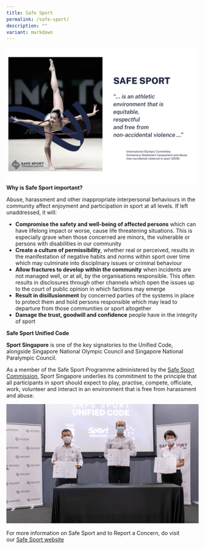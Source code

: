 ```yaml
---
title: Safe Sport
permalink: /safe-sport/
description: ""
variant: markdown
---
```

![](/images/Safe%20Sport/Global_Coach_Conference_2023_Singapore_CardLandscape.jpeg)
**Why is Safe Sport important?**

Abuse, harassment and other inappropriate interpersonal behaviours in the community affect enjoyment and participation in sport at all levels. If left unaddressed, it will:

*   **Compromise the safety and well-being of affected persons** which can have lifelong impact or worse, cause life threatening situations. This is especially grave when those concerned are minors, the vulnerable or persons with disabilities in our community
*   **Create a culture of permissibility**, whether real or perceived, results in the manifestation of negative habits and norms within sport over time which may culminate into disciplinary issues or criminal behaviour
*   **Allow fractures to develop within the community** when incidents are not managed well, or at all, by the organisations responsible. This often results in disclosures through other channels which open the issues up to the court of public opinion in which factions may emerge
*   **Result in disillusionment** by concerned parties of the systems in place to protect them and hold persons responsible which may lead to departure from those communities or sport altogether
*   **Damage the trust, goodwill and confidence** people have in the integrity of sport
    
**Safe Sport Unified Code**

**Sport Singapore** is one of the key signatories to the Unified Code, alongside Singapore National Olympic Council and Singapore National Paralympic Council.

As a member of the Safe Sport Programme administered by the [Safe Sport Commission](https://www.safesport.sg/about/commission-members), Sport Singapore underlies its commitment to the principle that all participants in sport should expect to play, practise, compete, officiate, work, volunteer and interact in an environment that is free from harassment and abuse.

![](/images/Safe%20Sport/image2.png)

For more information on Safe Sport and to Report a Concern, do visit our [Safe Sport website](https://www.safesport.sg/)